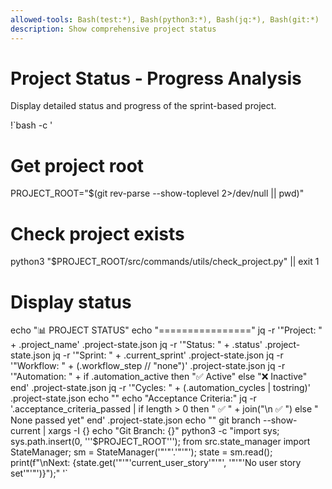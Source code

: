 ```yaml
---
allowed-tools: Bash(test:*), Bash(python3:*), Bash(jq:*), Bash(git:*)
description: Show comprehensive project status
---
```


# Project Status - Progress Analysis

Display detailed status and progress of the sprint-based project.

!`bash -c '
# Get project root
PROJECT_ROOT="$(git rev-parse --show-toplevel 2>/dev/null || pwd)"

# Check project exists
python3 "$PROJECT_ROOT/src/commands/utils/check_project.py" || exit 1

# Display status
echo "📊 PROJECT STATUS"
echo "================"
jq -r '"Project: " + .project_name' .project-state.json
jq -r '"Status: " + .status' .project-state.json
jq -r '"Sprint: " + .current_sprint' .project-state.json
jq -r '"Workflow: " + (.workflow_step // "none")' .project-state.json
jq -r '"Automation: " + if .automation_active then "✅ Active" else "❌ Inactive" end' .project-state.json
jq -r '"Cycles: " + (.automation_cycles | tostring)' .project-state.json
echo ""
echo "Acceptance Criteria:"
jq -r '.acceptance_criteria_passed | if length > 0 then "  ✅ " + join("\n  ✅ ") else "  None passed yet" end' .project-state.json
echo ""
git branch --show-current | xargs -I {} echo "Git Branch: {}"
python3 -c "import sys; sys.path.insert(0, '\''$PROJECT_ROOT'\''); from src.state_manager import StateManager; sm = StateManager('"'"'.'"'"'); state = sm.read(); print(f\"\\nNext: {state.get('"'"'current_user_story'"'"', '"'"'No user story set'"'"')}\");"
'`